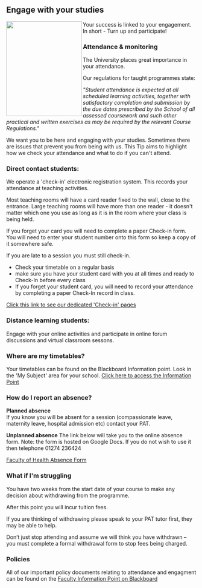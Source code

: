 <h2><i class="fa fa-graduation-cap"></i>  Engage with your studies</h2>
<img src="images/survival_tip3.png" height="250px" width="200px" align="left"/>

Your success is linked to your engagement.  In short - Turn up and participate!

<h3>Attendance & monitoring</h3>
The University places great importance in your attendance. 

<p>Our regulations for taught programmes state:</p>
<p>
</p><i>"Student attendance is expected at all scheduled learning activities, together with satisfactory completion and submission by the due dates prescribed by the School of all assessed coursework and such other practical and written exercises as may be required by the relevant Course Regulations."  </i></p> 

<p>We want you to be here and engaging with your studies.  Sometimes there are issues that prevent you from being with us.  This Tip aims to highlight how we check your attendance and what to do if you can't attend.</p>

<h3>Direct contact students:</h3> 
<p>We operate a 'check-in' electronic registration system.  This records your attendance at teaching activities.</p>

<p>Most teaching rooms will have a card reader fixed to the wall, close to the entrance. Large teaching rooms will have more than one reader - it doesn't matter which one you use as long as it is in the room where your class is being held.</p>

<p>If you forget your card you will need to complete a paper Check-in form.  You will need to enter your student number onto this form so keep a copy of it somewhere safe. </p>

<p>If you are late to a session you must still check-in.</p>
<ul>
<li> Check your timetable on a regular basis</li>
<li> make sure you have your student card with you at all times and ready to Check-In before every class</li>
<li>If you forget your student card, you will need to record your attendance by completing a paper Check-In record in class.</li>
</ul>

<p><a href="http://www.bradford.ac.uk/timetabling/check-in/" target="_blank">Click this link to see our dedicated 'Check-in' pages</a></p>

<h3>Distance learning students:</h3>
Engage with your online activities and participate in online forum discussions and virtual classroom sessons.  


<h3><i class="fa fa-calendar"></i>  Where are my timetables?</h3>
Your timetables can be found on the Blackboard Information point.
Look in the 'My Subject' area for your school.
<a href="https://blackboard.brad.ac.uk/webapps/blackboard/content/listContentEditable.jsp?content_id=_666474_1&course_id=_15124_1&mode=reset" target="_blank">Click here to access the Information Point</a>

<h3><i class="fa fa-stethoscope"></i>  How do I report an absence?</h3>

**Planned absence**  
If you know you will be absent for a session (compassionate leave, maternity leave, hospital admission etc) contact your PAT.

**Unplanned absence** 
The link below will take you to the online absence form. 
Note: the form is hosted on Google Docs.  If you do not wish to use it then telephone 01274 236424

<a href="https://docs.google.com/forms/d/1ZWxQFsmm-050Jp7E02MmIwymlOhTxeXE1SJMtEEcqXQ/viewform?edit_requested=true" target="_blank"> Faculty of Health Absence Form</a>

<h3><i class="fa fa-child"></i>  What if I'm struggling</h3>
You have two weeks from the start date of your course to make any decision about withdrawing from the programme.

After this point you will incur tuition fees.

If you are thinking of withdrawing please speak to your PAT tutor first, they may be able to help.

Don’t just stop attending and assume we will think you have withdrawn – you must complete a formal withdrawal form to stop fees being charged.

<h3><i class="fa fa-folder-open-o"></i>  Policies</h3>
All of our important policy documents relating to attendance and engagment can be found on the <a href="https://blackboard.brad.ac.uk/webapps/blackboard/content/listContentEditable.jsp?content_id=_1380836_1&course_id=_15124_1&mode=reset" target="_blank">Faculty Information Point on Blackboard</a>
